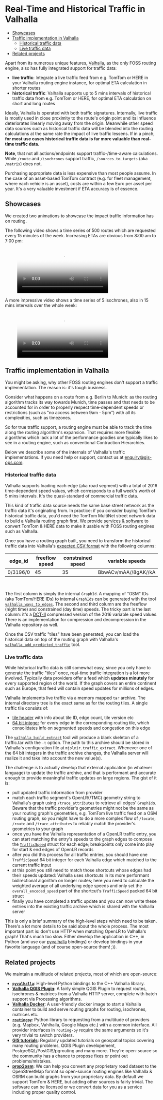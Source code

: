 # Real-Time and Historical Traffic in Valhalla

<!-- @import "[TOC]" {cmd="toc" autoUpdate=0 depthFrom=1 depthTo=6 orderedList=false} -->
<!-- code_chunk_output -->

- [Showcases](#user-content-showcases)
- [Traffic implementation in Valhalla](#user-content-traffic-implementation-in-valhalla)
  - [Historical traffic data](#user-content-historical-traffic-data)
  - [Live traffic data](#user-content-live-traffic-data)
- [Related projects](#user-content-related-projects)

<!-- /code_chunk_output -->


Apart from its numerous unique features, [Valhalla](https://github.com/valhalla/valhalla), as the only FOSS routing engine, also has fully integrated support for traffic data:

- **live traffic**:  Integrate a live traffic feed from e.g. TomTom or HERE in your Valhalla routing engine instance, for optimal ETA calculation in shorter routes
- **historical traffic**: Valhalla supports up to 5 mins intervals of historical traffic data from e.g. TomTom or HERE, for optimal ETA calculation on short and long routes

Ideally, Valhalla is operated with both traffic signatures. Internally, live traffic is mostly used in close proximity to the route's origin point and its influence deteriorates linearly moving away from the origin. Meanwhile other speed data sources such as historical traffic data will be blended into the routing calculations at the same rate the impact of live traffic lessens. If in a pinch, **for most use cases historical traffic data is far more valuable than real-time traffic data**.

**Note**, that not all actions/endpoints support traffic-/time-aware calculations. While `/route` and `/isochrones` support traffic, `/sources_to_targets` (aka `/matrix`) does not.

Purchasing appropriate data is less expensive than most people assume. In the case of an asset-based TomTom contract (e.g. for fleet management, where each vehicle is an asset), costs are within a few Euro per asset per year. It's a very valuable investment if ETA accuracy is of essence.

## Showcases

We created two animations to showcase the impact traffic information has on routing.

The following video shows a time series of 500 routes which are requested every 15 minutes of the week. Increasing ETAs are obvious from 8:00 am to 7:00 pm:

<figure class="video_container">
  <video controls="controls" allowfullscreen="true" poster="http://gis-ops.com/wp-content/uploads/2022/03/valhalla_directions.jpg?raw=true">
    <source src="https://github.com/gis-ops/valhalla_isochrone_timeseries/blob/main/data/valhalla_directions.mp4?raw=true" type="video/mp4">
      <source src="https://github.com/gis-ops/valhalla_isochrone_timeseries/blob/main/data/valhalla_directions.ogg?raw=true" type="video/ogg">
        <source src="https://github.com/gis-ops/valhalla_isochrone_timeseries/blob/main/data/valhalla_directions.webm?raw=true" type="video/webm">
  </video>
</figure>

A more impressive video shows a time series of 5 isochrones, also in 15 mins intervals over the whole week:

<figure class="video_container">
  <video controls="controls" allowfullscreen="true" poster="http://gis-ops.com/wp-content/uploads/2022/03/valhalla_isochrones.jpg?raw=true">
    <source src="https://github.com/gis-ops/valhalla_isochrone_timeseries/blob/main/data/valhalla.mp4?raw=true" type="video/mp4">
      <source src="https://github.com/gis-ops/valhalla_isochrone_timeseries/blob/main/data/valhalla_isochrones.ogg?raw=true" type="video/ogg">
        <source src="https://github.com/gis-ops/valhalla_isochrone_timeseries/blob/main/data/valhalla_isochrones.webm?raw=true" type="video/webm">
  </video>
</figure>

## Traffic implementation in Valhalla

You might be asking, why other FOSS routing engines don't support a traffic implementation. The reason is: it's tough business.

Consider what happens on a route from e.g. Berlin to Munich: as the routing algorithm tracks its way towards Munich, time passes and that needs to be accounted for in order to properly respect time-dependent speeds or restrictions (such as "no access between 9am - 5pm") with all its complexities, such as timezones.

So for true traffic support, a routing engine must be able to track the time along the routing algorithm's expansion. That requires more flexible algorithms which lack a lot of the performance goodies one typically likes to see in a routing engine, such as conventional Contraction Hierarchies.

Below we describe some of the internals of Valhalla's traffic implementations. If you need help or support, contact us at enquiry@gis-ops.com.

### Historical traffic data

Valhalla supports loading each edge (aka road segment) with a total of 2016 time-dependent speed values, which corresponds to a full week's worth of 5 mins intervals. It's the quasi-standard of commercial traffic data.

This kind of traffic data source needs the same base street network as the traffic data it's originating from. In practice: if you consider buying TomTom historical traffic data, you'd need the TomTom MultiNet street network data to build a Valhalla routing graph first. We provide [services & software](https://gis-ops.com/routing-and-optimisation/#data-services) to convert TomTom & HERE data to make it usable with FOSS routing engines such as Valhalla.

Once you have a routing graph built, you need to transform the historical traffic data into Valhalla's [expected CSV format](https://github.com/valhalla/valhalla/blob/master/test/data/traffic_tiles/0/003/196.csv) with the following columns:

| edge_id  | freeflow speed | constrained speed | variable speeds      |
|----------|----------------|-------------------|----------------------|
| 0/3196/0 | 45             | 35                | BbwACv/mAA//8gAK//kA |
</br>

The first column is simply the internal `GraphId`. A mapping of "OSM" IDs (aka TomTom/HERE IDs) to internal `GraphId`s can be generated with the tool [`valhalla_ways_to_edges`](https://github.com/valhalla/valhalla/blob/master/src/mjolnir/valhalla_ways_to_edges.cc). The second and third column are the freeflow (night time) and constrained (day time) speeds. The tricky part is the last column: it's a [DCT-II](https://en.wikipedia.org/wiki/Discrete_cosine_transform) compressed version of the 2016 variable speed values. There is an implementation for compression and decompression in the Valhalla repository as well.

Once the CSV traffic "tiles" have been generated, you can load the historical data on top of the routing graph with Valhalla's [`valhalla_add_predicted_traffic`](https://github.com/valhalla/valhalla/blob/master/src/mjolnir/valhalla_add_predicted_traffic.cc) tool.

### Live traffic data

While historical traffic data is still somewhat easy, since you only have to generate the traffic "tiles" once, real-time traffic integration is a lot more involved. Typically data providers offer a feed which **updates minutely** for every supported region of the world. If the graph covers an entire continent such as Europe, that feed will contain speed updates for millions of edges.

Valhalla implements live traffic via a memory mapped `tar` archive. The internal directory tree is the exact same as for the routing tiles. A single traffic tile consists of:
- [tile header](https://github.com/valhalla/valhalla/blob/6e28861fd8985935a1e647af9a5a399560945b52/valhalla/baldr/traffictile.h#L185-L192) with info about tile ID, edge count, tile version etc
- [64 bit integer](https://github.com/valhalla/valhalla/blob/6e28861fd8985935a1e647af9a5a399560945b52/valhalla/baldr/traffictile.h#L54-L65) for every edge in the corresponding routing tile, which consolidates info on segmented speeds and congestion on this edge

The [`valhalla_build_extract`](https://github.com/valhalla/valhalla/blob/6e28861fd8985935a1e647af9a5a399560945b52/scripts/valhalla_build_extract#L45) tool will produce a blank skeleton of a traffic.tar with the `-t` option. The path to this archive should be stored in Valhalla's configuration file at `mjolnir.traffic_extract`. Whenever one of the 64 bit integers in the traffic archive changes, the Valhalla server will realize it and take into account the new value(s).

The challenge is to actually develop that external application (in whatever language) to update the traffic archive, and that is performant and accurate enough to provide meaningful traffic updates on large regions. The gist of it is:

- pull updated traffic information from provider
- match each traffic segment's OpenLR(/TMC) geometry string to Valhalla's graph using `/trace_attributes` to retrieve all edges' `GraphId`s. Beware that the traffic provider's geometries might not be the same as your routing graph's geometries, e.g. TomTom live traffic feed on a OSM routing graph, so you might have to do a more complex flow of `/locate`, `/route` and `/trace_attributes` to reliably match the provider's geometries to your graph
- once you have the Valhalla representation of a OpenLR traffic entry, you can start matching the entry's speeds to the graph edges to compose the [`TrafficSpeed`](https://github.com/valhalla/valhalla/blob/6e28861fd8985935a1e647af9a5a399560945b52/valhalla/baldr/traffictile.h#L54-L65) struct for each edge; breakpoints only come into play for start & end edges of OpenLR records
- after you did this process for all traffic entries, you should have one `TrafficSpeed` 64 bit integer for each Valhalla edge which matched to the current traffic input
- at this point you still need to match those shortcuts whose edges had their speeds updated: Valhalla uses shortcuts in its more performant bidirectional algorithm on longer routes; here you need to calculate the weighted average of all underlying edge speeds and only set the `overall_encoded_speed` part of the shortcut's `TrafficSpeed` packed 64 bit struct
- finally you have completed a traffic update and you can now write these entries into the existing traffic archive which is shared with the Valhalla server

This is only a brief summary of the high-level steps which need to be taken. There's a lot more details to be said about the whole process. The most important part is: don't use HTTP when matching OpenLR to Valhalla's graph! That's much too slow. Either develop the application in C++, in Python (and use our [pyvalhalla](https://github.com/gis-ops/pyvalhalla) bindings) or develop bindings in your favorite language (and of course open-source them! ;)).

## Related projects

We maintain a multitude of related projects, most of which are open-source:

- [**`pyvalhalla`**](https://github.com/gis-ops/pyvalhalla): High-level Python bindings to the C++ Valhalla library.
- [**Valhalla QGIS Plugin**](https://plugins.qgis.org/plugins/valhalla/): A fairly simple QGIS Plugin to request routes, isochrones & matrices from a Valhalla HTTP server, complete with batch support via Processing algorithms.
- [**Valhalla Docker**](https://github.com/gis-ops/docker-valhalla): A user-friendly docker image to start a Valhalla container to build and serve routing graphs for routing, isochrones, matrices etc.
- [**`routingpy`**](https://github.com/gis-ops/routing-py): Python library to requesting from a multitude of providers (e.g. Mapbox, Vahlhalla, Google Maps etc.) with a common interface. All provider interfaces in `routing-py` require the same arguments so it's very trivial to switch providers.
- [**GIS tutorials**](https://github.com/gis-ops/tutorials): Regularly updated tutorials on geospatial topics covering many routing problems, QGIS Plugin developement, PostgreSQL/PostGIS/pgrouting and many more. They're open-source so the community has a chance to propose fixes or point out problems/mistakes.
- [**prop2osm**](https://github.com/gis-ops/prop2osm): We can help you convert any proprietary road dataset to the OpenStreetMap format so open-source routing engines like Valhalla & OSRM can build graphs from your proprietary data. By default we support TomTom & HERE, but adding other sources is fairly trivial. The software can be licensed or we convert data for you as a service including proper quality control.
